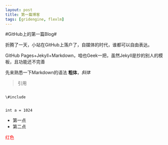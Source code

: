 ```yaml
---
layout: post
title: 第一篇博客
tags: [gridengine, flexlm]
---
```


#GitHub上的第一篇Blog#

折腾了一天，小站在GitHub上落户了，自媒体的时代，谁都可以自由表达。

GitHub Pages+Jekyll+Markdown，咱也Geek一把，虽然Jekyll是抄的别人的模板，且功能还不完善

先来熟悉一下Markdown的语法
**粗体**，*斜体*
> 引用

<code>
\#include <stdio.h>

int a = 1024
</code>

- 第一点
- 第二点

<font color=red>红色</font>
